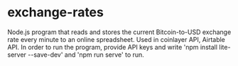 # exchange-rates
Node.js program that reads and stores the current Bitcoin-to-USD exchange rate every minute to an online spreadsheet.
Used in coinlayer API, Airtable API.
In order to run the program, provide API keys and write 'npm install lite-server --save-dev' and 'npm run serve' to run.
